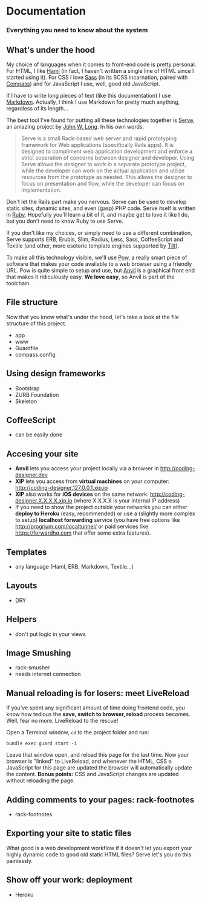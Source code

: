 # Documentation
### Everything you need to know about the system


## What's under the hood

My choice of languages when it comes to front-end code is pretty personal. For HTML, I like [Haml](http://haml.info) (in fact, I haven't written a single line of HTML since I started using it). For CSS I love [Sass](http://sass-lang.com) (in its SCSS incarnation, paired with [Compass](http://compass-style.org)) and for JavaScript I use, well, good old JavaScript.

If I have to write long pieces of text (like this documentation) I use [Markdown](http://daringfireball.net/markdown). Actually, I think I use Markdown for pretty much anything, regardless of its length…

The best tool I've found for putting all these technologies together is [Serve](http://get-serve.com), an amazing project by [John W. Long](http://wiseheartdesign.com). In his own words,

> Serve is a small Rack-based web server and rapid prototyping framework for Web applications (specifically Rails apps). It is designed to compliment web application development and enforce a strict separation of concerns between designer and developer. Using Serve allows the designer to work in a separate prototype project, while the developer can work on the actual application and utilize resources from the prototype as needed. This allows the designer to focus on presentation and flow, while the developer can focus on implementation.

Don't let the Rails part make you nervous. Serve can be used to develop static sites, dynamic sites, and even (gasp) PHP code. Serve itself is written in [Ruby](http://ruby-lang.com). Hopefully you'll learn a bit of it, and maybe get to love it like I do, but you don't need to know Ruby to use Serve.

If you don't like my choices, or simply need to use a different combination, Serve supports ERB, Erubis, Slim, Radius, Less, Sass, CoffeeScript and Textile (and other, more esoteric template engines supported by [Tilt](https://github.com/rtomayko/tilt)).

To make all this technology visible, we'll use [Pow](http://pow.cx), a really smart piece of software that makes your code available to a web browser using a friendly URL. Pow is quite simple to setup and use, but [Anvil](http://anvilformac.com) is a graphical front end that makes it ridiculously easy. **We love easy**, so Anvil is part of the toolchain.


## File structure

Now that you know what's under the hood, let's take a look at the file structure of this project.

- app
- www
- Guardfile
- compass.config


## Using design frameworks

- Bootstrap
- ZURB Foundation
- Skeleton

## CoffeeScript

- can be easily done

## Accesing your site

- **Anvil** lets you access your project locally via a browser in <http://coding-designer.dev>
- **XIP** lets you access from **virtual machines** on your computer: <http://coding-designer.127.0.0.1.xip.io>
- **XIP** also works for **iOS devices** on the same network: <http://coding-designer.X.X.X.X.xip.io> (where X.X.X.X is your internal IP address)
- If you need to show the project outside your networks you can either **deploy to Heroku** (easy, recommended) or use a (slightly more complex to setup) **localhost forwarding** service (you have free options like <http://progrium.com/localtunnel/> or paid services like <https://forwardhq.com> that offer some extra features).


## Templates

- any language (Haml, ERB, Markdown, Textile...)

## Layouts

- DRY

## Helpers

- don't put logic in your views

## Image Smushing

- rack-smusher
- needs internet connection

## Manual reloading is for losers: meet LiveReload

If you've spent any significant amount of time doing frontend code, you know how tedious the **save, switch to browser, reload** process becomes. Well, fear no more. LiveReload to the rescue!

Open a Terminal window, ``cd`` to the project folder and run:

    bundle exec guard start -i

Leave that window open, and reload this page for the last time. Now your browser is "linked" to LiveReload, and whenever the HTML, CSS o JavaScript for this page are updated the browser will automatically update the content. **Bonus points:** CSS and JavaScript changes are updated without reloading the page.


## Adding comments to your pages: rack-footnotes

- rack-footnotes

## Exporting your site to static files

What good is a web development workflow if it doesn't let you export your highly dynamic code to good old static HTML files? Serve let's you do this painlessly.

## Show off your work: deployment

- Heroku


